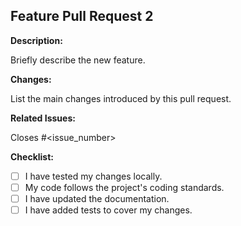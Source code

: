 ## Feature Pull Request 2

**Description:**

Briefly describe the new feature.

**Changes:**

List the main changes introduced by this pull request.

**Related Issues:**

Closes #<issue_number>

**Checklist:**

- [ ] I have tested my changes locally.
- [ ] My code follows the project's coding standards.
- [ ] I have updated the documentation.
- [ ] I have added tests to cover my changes.
